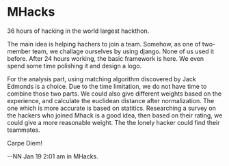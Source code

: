 MHacks
======

36 hours of hacking in the world largest hackthon.

The main idea is helping hachers to join a team. Somehow, as one of two-member team, we challage ourselves by using django. None of us used it before. After 24 hours working, the basic framework is here. We even spend some time polishing it and design a logo.

For the analysis part, using matching algorithm discovered by Jack Edmonds is a choice. Due to the time limitation, we do not have time to combine those two parts. We could also give different weights based on the experience, and calculate the euclidean distance after normalization. The one which is more accurate is based on statitics. Researching a survey on the hackers who joined Mhack is a good idea, then based on their rating, we could give a more reasonable weight. The the lonely hacker could find their teammates.




Carpe Diem!


--NN Jan 19 2:01 am in MHacks.
